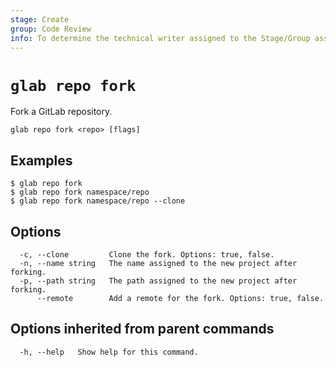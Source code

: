 ```yaml
---
stage: Create
group: Code Review
info: To determine the technical writer assigned to the Stage/Group associated with this page, see https://about.gitlab.com/handbook/product/ux/technical-writing/#assignments
---
```


<!--
This documentation is auto generated by a script.
Please do not edit this file directly. Run `make gen-docs` instead.
-->

# `glab repo fork`

Fork a GitLab repository.

```plaintext
glab repo fork <repo> [flags]
```

## Examples

```console
$ glab repo fork
$ glab repo fork namespace/repo
$ glab repo fork namespace/repo --clone

```

## Options

```plaintext
  -c, --clone         Clone the fork. Options: true, false.
  -n, --name string   The name assigned to the new project after forking.
  -p, --path string   The path assigned to the new project after forking.
      --remote        Add a remote for the fork. Options: true, false.
```

## Options inherited from parent commands

```plaintext
  -h, --help   Show help for this command.
```
